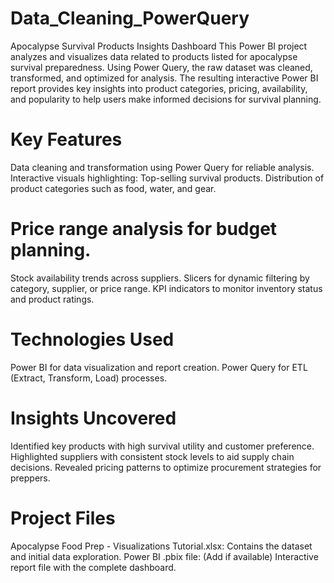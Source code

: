 # Data_Cleaning_PowerQuery
Apocalypse Survival Products Insights Dashboard
This Power BI project analyzes and visualizes data related to products listed for apocalypse survival preparedness. Using Power Query, the raw dataset was cleaned, transformed, and optimized for analysis. The resulting interactive Power BI report provides key insights into product categories, pricing, availability, and popularity to help users make informed decisions for survival planning.

# Key Features
Data cleaning and transformation using Power Query for reliable analysis.
Interactive visuals highlighting:
Top-selling survival products.
Distribution of product categories such as food, water, and gear.

# Price range analysis for budget planning.
Stock availability trends across suppliers.
Slicers for dynamic filtering by category, supplier, or price range.
KPI indicators to monitor inventory status and product ratings.

# Technologies Used
Power BI for data visualization and report creation.
Power Query for ETL (Extract, Transform, Load) processes.

# Insights Uncovered
Identified key products with high survival utility and customer preference.
Highlighted suppliers with consistent stock levels to aid supply chain decisions.
Revealed pricing patterns to optimize procurement strategies for preppers.

# Project Files
Apocalypse Food Prep - Visualizations Tutorial.xlsx: Contains the dataset and initial data exploration.
Power BI .pbix file: (Add if available) Interactive report file with the complete dashboard.

